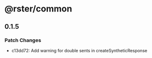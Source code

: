 # @rster/common

## 0.1.5

### Patch Changes

- c13dd72: Add warning for double sents in createSyntheticResponse
